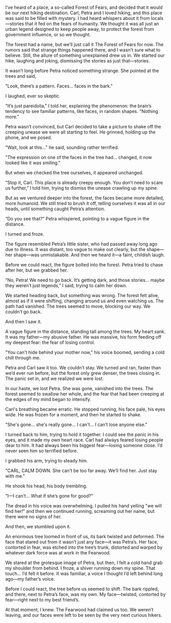 I’ve heard of a place, a so-called Forest of Fears, and decided that it would be our next hiking destination. Carl, Petra and I loved hiking, and this place was said to be filled with mystery. I had heard whispers about it from locals—stories that it fed on the fears of humanity. We thought it was all just an urban legend designed to keep people away, to protect the forest from government influence, or so we thought.

The forest had a name, but we’ll just call it The Forest of Fears for now. The rumors said that strange things happened there, and I wasn’t sure what to believe. Still, the allure of something unexplained drew us in. We started our hike, laughing and joking, dismissing the stories as just that—stories.

It wasn’t long before Petra noticed something strange. She pointed at the trees and said,

"Look, there’s a pattern. Faces... faces in the bark."

I laughed, ever so skeptic.

"It’s just pareidolia," I told her, explaining the phenomenon: the brain’s tendency to see familiar patterns, like faces, in random shapes. "Nothing more."

Petra wasn’t convinced, but Carl decided to take a picture to shake off the creeping unease we were all starting to feel. He grinned, holding up the phone, and we posed.

"Wait, look at this..." he said, sounding rather terrified.

"The expression on one of the faces in the tree had... changed, it now looked like it was smiling."

But when we checked the tree ourselves, it appeared unchanged.

“Stop it, Carl. This place is already creepy enough. You don’t need to scare us further,” I told him, trying to dismiss the unease crawling up my spine.

But as we ventured deeper into the forest, the faces became more detailed, more humanoid. We still tried to brush it off, telling ourselves it was all in our heads, until something caught Petra’s attention.

“Do you see that?” Petra whispered, pointing to a vague figure in the distance.

I turned and froze.

The figure resembled Petra’s little sister, who had passed away long ago due to illness. It was distant, too vague to make out clearly, but the shape—her shape—was unmistakable. And then we heard it—a faint, childish laugh.

Before we could react, the figure bolted into the forest. Petra tried to chase after her, but we grabbed her.

“No, Petra! We need to go back. It’s getting dark, and those stories... maybe they weren’t just legends,” I said, trying to calm her down.

We started heading back, but something was wrong. The forest felt alive, almost as if it were shifting, changing around us and even watching us. The path had vanished. The trees seemed to move, blocking our way. We couldn’t go back.

And then I saw it.

A vague figure in the distance, standing tall among the trees. My heart sank. It was my father—my abusive father. He was massive, his form feeding off my deepest fear: the fear of losing control.

"You can't hide behind your mother now," his voice boomed, sending a cold chill through me.

Petra and Carl saw it too. We couldn’t stay. We turned and ran, faster than we’d ever run before, but the forest only grew denser, the trees closing in. The panic set in, and we realized we were lost.

In our haste, we lost Petra. She was gone, vanished into the trees. The forest seemed to swallow her whole, and the fear that had been creeping at the edges of my mind began to intensify.

Carl's breathing became erratic. He stopped running, his face pale, his eyes wide. He was frozen for a moment, and then he started to shake.

"She's gone... she's really gone... I can't... I can’t lose anyone else."

I turned back to him, trying to hold it together. I could see the panic in his eyes, and it made my own heart race. Carl had always feared losing people dear to him. It had always been his biggest fear—losing someone close. I’d never seen him so terrified before.

I grabbed his arm, trying to steady him.

"CARL, CALM DOWN. She can’t be too far away. We’ll find her. Just stay with me."

He shook his head, his body trembling.

"I—I can’t... What if she’s gone for good?"

 The dread in his voice was overwhelming. I pulled his hand yelling "we will find her!" and then we continued running, screaming out her name, but there were no signs of her.

And then, we stumbled upon it.

An enormous tree loomed in front of us, its bark twisted and deformed. The face that stared out from it wasn’t just any face—it was Petra’s. Her face, contorted in fear, was etched into the tree’s trunk, distorted and warped by whatever dark force was at work in the Fearwood.

We stared at the grotesque image of Petra, but then, I felt a cold hand grab my shoulder from behind. I froze, a shiver running down my spine. That touch... I’d felt it before. It was familiar, a voice I thought I’d left behind long ago—my father’s voice.

Before I could react, the tree before us seemed to shift. The bark rippled, and there, next to Petra’s face, was my own. My face—twisted, contorted by fear—right next to my best friend’s.

At that moment, I knew. The Fearwood had claimed us too. We weren’t leaving, and our faces were left to be seen by the very next curious hikers.